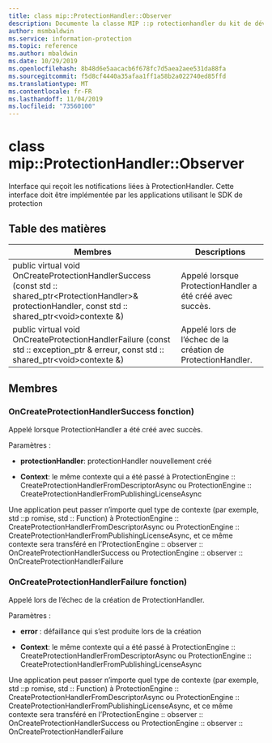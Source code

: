 ```yaml
---
title: class mip::ProtectionHandler::Observer
description: Documente la classe MIP ::p rotectionhandler du kit de développement logiciel (SDK) Microsoft Information Protection (MIP).
author: msmbaldwin
ms.service: information-protection
ms.topic: reference
ms.author: mbaldwin
ms.date: 10/29/2019
ms.openlocfilehash: 8b48d6e5aacacb6f678fc7d5aea2aee531da88fa
ms.sourcegitcommit: f5d8cf4440a35afaa1ff1a58b2a022740ed85ffd
ms.translationtype: MT
ms.contentlocale: fr-FR
ms.lasthandoff: 11/04/2019
ms.locfileid: "73560100"
---
```

# <a name="class-mipprotectionhandlerobserver"></a>class mip::ProtectionHandler::Observer 
Interface qui reçoit les notifications liées à ProtectionHandler.
Cette interface doit être implémentée par les applications utilisant le SDK de protection
  
## <a name="summary"></a>Table des matières
 Membres                        | Descriptions                                
--------------------------------|---------------------------------------------
public virtual void OnCreateProtectionHandlerSuccess (const std :: shared_ptr\<ProtectionHandler\>& protectionHandler, const std :: shared_ptr\<void\>contexte &)  |  Appelé lorsque ProtectionHandler a été créé avec succès.
public virtual void OnCreateProtectionHandlerFailure (const std :: exception_ptr & erreur, const std :: shared_ptr\<void\>contexte &)  |  Appelé lors de l’échec de la création de ProtectionHandler.
  
## <a name="members"></a>Membres
  
### <a name="oncreateprotectionhandlersuccess-function"></a>OnCreateProtectionHandlerSuccess fonction)
Appelé lorsque ProtectionHandler a été créé avec succès.

Paramètres :  
* **protectionHandler**: protectionHandler nouvellement créé


* **Context**: le même contexte qui a été passé à ProtectionEngine :: CreateProtectionHandlerFromDescriptorAsync ou ProtectionEngine :: CreateProtectionHandlerFromPublishingLicenseAsync


Une application peut passer n’importe quel type de contexte (par exemple, std ::p romise, std :: Function) à ProtectionEngine :: CreateProtectionHandlerFromDescriptorAsync ou ProtectionEngine :: CreateProtectionHandlerFromPublishingLicenseAsync, et ce même contexte sera transféré en l’ProtectionEngine :: observer :: OnCreateProtectionHandlerSuccess ou ProtectionEngine :: observer :: OnCreateProtectionHandlerFailure
  
### <a name="oncreateprotectionhandlerfailure-function"></a>OnCreateProtectionHandlerFailure fonction)
Appelé lors de l’échec de la création de ProtectionHandler.

Paramètres :  
* **error** : défaillance qui s’est produite lors de la création 


* **Context**: le même contexte qui a été passé à ProtectionEngine :: CreateProtectionHandlerFromDescriptorAsync ou ProtectionEngine :: CreateProtectionHandlerFromPublishingLicenseAsync


Une application peut passer n’importe quel type de contexte (par exemple, std ::p romise, std :: Function) à ProtectionEngine :: CreateProtectionHandlerFromDescriptorAsync ou ProtectionEngine :: CreateProtectionHandlerFromPublishingLicenseAsync, et ce même contexte sera transféré en l’ProtectionEngine :: observer :: OnCreateProtectionHandlerSuccess ou ProtectionEngine :: observer :: OnCreateProtectionHandlerFailure
